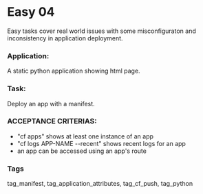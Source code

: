 # Easy 04
Easy tasks cover real world issues with some misconfiguraton 
and inconsistency in application deployment.

### Application:
A static python  application showing html page. 

### Task:
Deploy an app with a manifest.

### ACCEPTANCE CRITERIAS:
- "cf apps" shows at least one instance of an app
- "cf logs APP-NAME --recent" shows recent logs for an app
- an app can be accessed using an app's route

### Tags
tag_manifest, tag_application_attributes, tag_cf_push, tag_python
